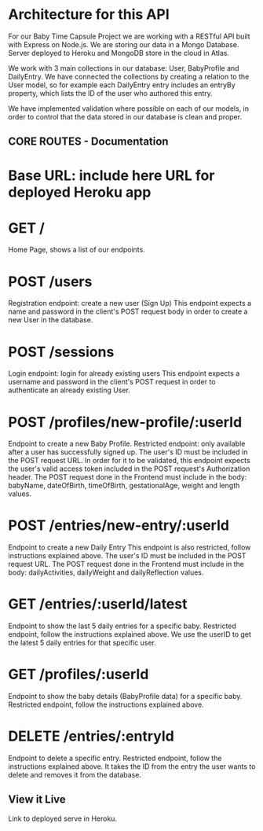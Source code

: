 # Architecture for this API

For our Baby Time Capsule Project we are working with a RESTful API built with Express on Node.js. We are storing our data in a Mongo Database.
Server deployed to Heroku and MongoDB store in the cloud in Atlas.

We work with 3 main collections in our database: User, BabyProfile and DailyEntry.
We have connected the collections by creating a relation to the User model, so for example each DailyEntry entry includes an entryBy property, which lists
the ID of the user who authored this entry.

We have implemented validation where possible on each of our models, in order to control that the data stored in our database is clean and proper.

## CORE ROUTES - Documentation

# Base URL: include here URL for deployed Heroku app

# GET /
Home Page, shows a list of our endpoints.

# POST /users
Registration endpoint: create a new user (Sign Up) This endpoint expects a name and password in the client's POST request body in order to create a new User in the database.

# POST /sessions
Login endpoint: login for already existing users This endpoint expects a username and password in the client's POST request in order to authenticate an already existing User.

# POST /profiles/new-profile/:userId
Endpoint to create a new Baby Profile.
Restricted endpoint: only available after a user has successfully signed up. The user's ID must be included in the POST request URL. In order for it to be validated, this endpoint expects the user's valid access token included in the POST request's Authorization header.
The POST request done in the Frontend must include in the body: babyName, dateOfBirth, timeOfBirth, gestationalAge, weight and length values.

# POST /entries/new-entry/:userId
Endpoint to create a new Daily Entry
This endpoint is also restricted, follow instructions explained above.
The user's ID must be included in the POST request URL.
The POST request done in the Frontend must include in the body: dailyActivities, dailyWeight and dailyReflection values.

# GET /entries/:userId/latest
Endpoint to show the last 5 daily entries for a specific baby.
Restricted endpoint, follow the instructions explained above.
We use the userID to get the latest 5 daily entries for that specific user.

# GET /profiles/:userId
Endpoint to show the baby details (BabyProfile data) for a specific baby.
Restricted endpoint, follow the instructions explained above.

# DELETE /entries/:entryId
Endpoint to delete a specific entry.
Restricted endpoint, follow the instructions explained above.
It takes the ID from the entry the user wants to delete and removes it from the database.

## View it Live

Link to deployed serve in Heroku.
